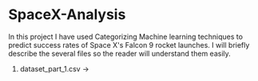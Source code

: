# SpaceX-Analysis
In this project I have used Categorizing Machine learning techniques to predict success rates of Space X's Falcon 9 rocket launches.
I will briefly describe the several files so the reader will understand them easily.

1. dataset_part_1.csv -> 
